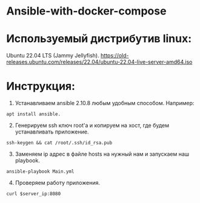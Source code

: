 # Ansible-with-docker-compose

# Используемый дистрибутив linux:
Ubuntu 22.04 LTS (Jammy Jellyfish).
https://old-releases.ubuntu.com/releases/22.04/ubuntu-22.04-live-server-amd64.iso

# Инструкция:
1) Устанавливаем ansible 2.10.8 любым удобным способом. Например:
```
apt install ansible.
```  
2) Генерируем ssh ключ root'а и копируем на хост, где будем устанавливать приложение.
```
ssh-keygen && cat /root/.ssh/id_rsa.pub
```
3) Заменяем ip адрес в файле hosts на нужный нам и запускаем наш playbook.
```
ansible-playbook Main.yml
```
4) Проверяем работу приложения.
```
curl $server_ip:8080
```
